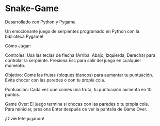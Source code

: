 # Snake-Game

Desarrollado con Python y Pygame

Un emocionante juego de serpientes programado en Python con la biblioteca Pygame!

Cómo Jugar:

Controles:
Usa las teclas de flecha (Arriba, Abajo, Izquierda, Derecha) para controlar la serpiente.
Presiona Esc para salir del juego en cualquier momento.

Objetivo:
Come las frutas (bloques blancos) para aumentar tu puntuación.
Evita chocar con las paredes o con tu propia cola.

Puntuación:
Cada vez que comes una fruta, tu puntuación aumenta en 10 puntos.

Game Over:
El juego termina si chocas con las paredes o tu propia cola.
Para reiniciar, presiona Enter después de ver la pantalla de Game Over.

¡Diviértete jugando!
